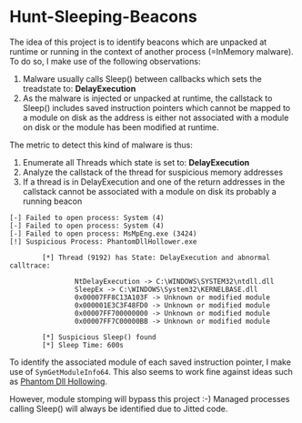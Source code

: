 # Hunt-Sleeping-Beacons

The idea of this project is to identify beacons which are unpacked at runtime or running in the context of another process (=InMemory malware).
To do so, I make use of the following observations:

1. Malware usually calls Sleep() between callbacks which sets the treadstate to: **DelayExecution**
2. As the malware is injected or unpacked at runtime, the callstack to Sleep() includes saved instruction pointers which cannot be mapped to a module on disk as the address is either not associated with a module on disk or the module has been modified at runtime.

The metric to detect this kind of malware is thus:
1. Enumerate all Threads which state is set to: **DelayExecution**
2. Analyze the callstack of the thread for suspicious memory addresses
3. If a thread is in DelayExecution and one of the return addresses in the callstack cannot be associated with a module on disk its probably a running beacon

```
[-] Failed to open process: System (4)
[-] Failed to open process: System (4)
[-] Failed to open process: MsMpEng.exe (3424)
[!] Suspicious Process: PhantomDllHollower.exe

        [*] Thread (9192) has State: DelayExecution and abnormal calltrace:

                NtDelayExecution -> C:\WINDOWS\SYSTEM32\ntdll.dll
                SleepEx -> C:\WINDOWS\System32\KERNELBASE.dll
                0x00007FF8C13A103F -> Unknown or modified module
                0x000001E3C3F48FD0 -> Unknown or modified module
                0x00007FF700000000 -> Unknown or modified module
                0x00007FF7C00000BB -> Unknown or modified module

        [*] Suspicious Sleep() found
        [*] Sleep Time: 600s
 ``` 
 
To identify the associated module of each saved instruction pointer, I make use of ```SymGetModuleInfo64```. 
This also seems to work fine against ideas such as [Phantom Dll Hollowing](https://github.com/forrest-orr/phantom-dll-hollower-poc).
 
However, module stomping will bypass this project :-)
Managed processes calling Sleep() will always be identified due to Jitted code.
